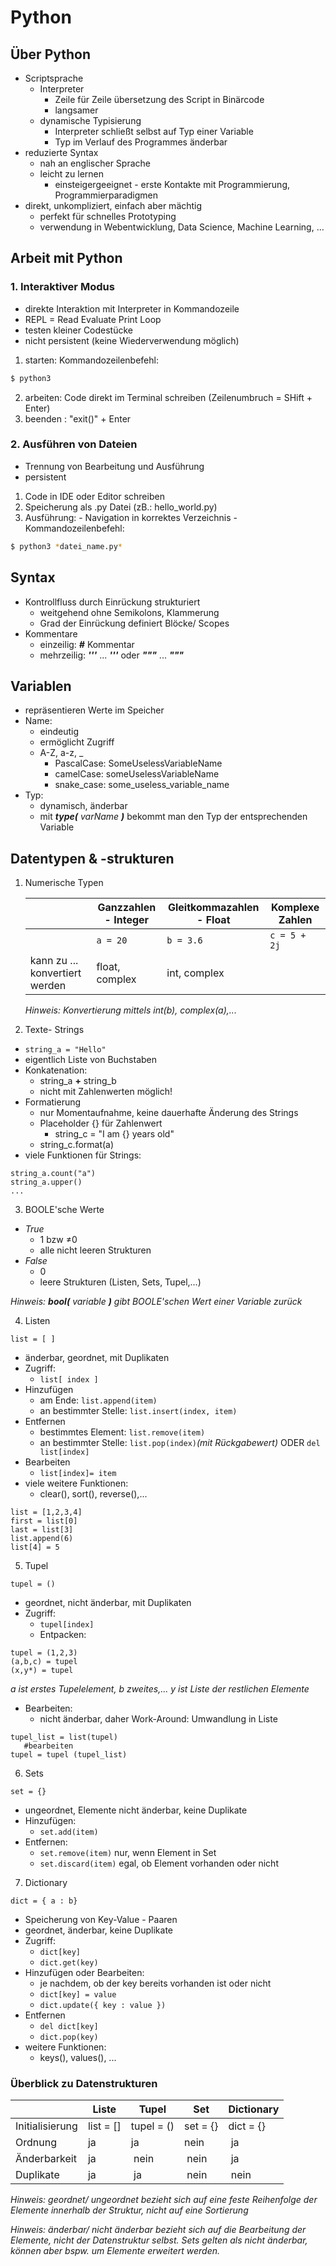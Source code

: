 # Python

## Über Python

+ Scriptsprache
  + Interpreter 
    + Zeile für Zeile übersetzung des Script in Binärcode
    + langsamer
  + dynamische Typisierung
    + Interpreter schließt selbst auf Typ einer Variable
    + Typ im Verlauf des Programmes änderbar
+ reduzierte Syntax
  + nah an englischer Sprache
  + leicht zu lernen 
    + einsteigergeeignet - erste Kontakte mit Programmierung, Programmierparadigmen
+ direkt, unkompliziert, einfach aber mächtig
  + perfekt für schnelles Prototyping
  + verwendung in Webentwicklung, Data Science, Machine Learning, ...


## Arbeit mit Python

### 1. Interaktiver Modus
  - direkte Interaktion mit Interpreter in Kommandozeile
  - REPL = Read Evaluate Print Loop
  - testen kleiner Codestücke
  - nicht persistent (keine Wiederverwendung möglich)

  1. starten: Kommandozeilenbefehl: 
  ```zsh
  $ python3
  ```
  2. arbeiten: Code direkt im Terminal schreiben (Zeilenumbruch = SHift + Enter)
  3. beenden : "exit()" + Enter


### 2. Ausführen von Dateien
  - Trennung von Bearbeitung und Ausführung
  - persistent
  1. Code in IDE oder Editor schreiben
  2. Speicherung als .py Datei (zB.: hello_world.py)
  3. Ausführung:
    - Navigation in korrektes Verzeichnis
    - Kommandozeilenbefehl:
  ```zsh
  $ python3 *datei_name.py* 
  ```

## Syntax

+ Kontrollfluss durch Einrückung strukturiert
  + weitgehend ohne Semikolons, Klammerung
  + Grad der Einrückung definiert Blöcke/ Scopes
+ Kommentare
  + einzeilig: ***#*** Kommentar
  + mehrzeilig: ***'''*** ... ***'''*** oder ***"""*** ... ***"""***

## Variablen

+ repräsentieren Werte im Speicher
+ Name:
  + eindeutig
  + ermöglicht Zugriff
  + A-Z, a-z, _
    + PascalCase: SomeUselessVariableName
    + camelCase: someUselessVariableName
    + snake_case: some_useless_variable_name
+ Typ:
  + dynamisch, änderbar
  + mit ***type(*** _varName_ ***)*** bekommt man den Typ der entsprechenden Variable


## Datentypen & -strukturen

1. Numerische Typen

    |   | Ganzzahlen - Integer | Gleitkommazahlen - Float | Komplexe Zahlen |
    | ------------------- | ------------------- | ---------------- | --------------|
    | | ```a = 20``` | ```b = 3.6``` | ```c = 5 + 2j```|
    | kann zu ... konvertiert werden | float, complex | int, complex | |

    *Hinweis: Konvertierung mittels int(b), complex(a),...*

2. Texte- Strings

  + ```string_a = "Hello"```
  + eigentlich Liste von Buchstaben
  + Konkatenation:
    + string_a **+** string_b
    + nicht mit Zahlenwerten möglich!
  + Formatierung
    + nur Momentaufnahme, keine dauerhafte Änderung des Strings
    + Placeholder {} für Zahlenwert
      + string_c = "I am {} years old"
    + string_c.format(a)
  + viele Funktionen für Strings:
  ```
  string_a.count("a")
  string_a.upper()
  ...
  ```

3. BOOLE'sche Werte

  + *True*  
    + 1 bzw ≠0
    + alle nicht leeren Strukturen
  + *False*
    + 0
    + leere Strukturen (Listen, Sets, Tupel,...)

*Hinweis:  ***bool(*** variable ***)*** gibt BOOLE'schen Wert einer Variable zurück*

4. Listen

```
list = [ ]
```
  + änderbar, geordnet, mit Duplikaten
  + Zugriff:
    + ```list[ index ] ```
  + Hinzufügen
    + am Ende: ```list.append(item)```
    + an bestimmter Stelle: ```list.insert(index, item)```
  + Entfernen
    + bestimmtes Element: ```list.remove(item)```
    + an bestimmter Stelle: ```list.pop(index)```*(mit Rückgabewert)* ODER ```del list[index]```
  + Bearbeiten
    + ```list[index]= item ```
  + viele weitere Funktionen:
    + clear(), sort(), reverse(),...

```
list = [1,2,3,4]
first = list[0]
last = list[3]
list.append(6)
list[4] = 5
```

5. Tupel

```
tupel = ()
``` 
  + geordnet, nicht änderbar, mit Duplikaten
  + Zugriff: 
    + ```tupel[index]```
    + Entpacken:
```
tupel = (1,2,3) 
(a,b,c) = tupel  
(x,y*) = tupel
```
*a ist erstes Tupelelement, b zweites,...* 
*y ist Liste der restlichen Elemente*

  + Bearbeiten:
    + nicht änderbar, daher Work-Around: Umwandlung in Liste
```
tupel_list = list(tupel)
   #bearbeiten
tupel = tupel (tupel_list)
```

6. Sets
```
set = {}
```
  + ungeordnet, Elemente nicht änderbar, keine Duplikate
  + Hinzufügen:
    + ```set.add(item)```
  + Entfernen:
    + ```set.remove(item)``` nur, wenn Element in Set
    + ```set.discard(item)``` egal, ob Element vorhanden oder nicht

7. Dictionary
```
dict = { a : b}
```
  + Speicherung von Key-Value - Paaren
  + geordnet, änderbar, keine Duplikate
  + Zugriff:
    + ```dict[key]```
    + ```dict.get(key)``` 
  + Hinzufügen oder Bearbeiten:
    + je nachdem, ob der key bereits vorhanden ist oder nicht
    + ```dict[key] = value```
    + ```dict.update({ key : value })```
  + Entfernen
    + ```del dict[key]```
    + ```dict.pop(key)```
  + weitere Funktionen:
    + keys(), values(), ...


### Überblick zu Datenstrukturen

| | Liste | Tupel | Set | Dictionary |
|---|---|---|---|---|
| Initialisierung | list = [] | tupel = () | set = {} | dict = {} |
| Ordnung | ja | ja | nein | ja |
| Änderbarkeit | ja | nein | nein | ja |
| Duplikate | ja | ja | nein | nein | 

*Hinweis: geordnet/ ungeordnet bezieht sich auf eine feste Reihenfolge der Elemente innerhalb der Struktur, nicht auf eine Sortierung*

*Hinweis: änderbar/ nicht änderbar bezieht sich auf die Bearbeitung der Elemente, nicht der Datenstruktur selbst. Sets gelten als nicht änderbar, können aber bspw. um Elemente erweitert werden.*